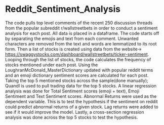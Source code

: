 # Reddit_Sentiment_Analysis
The code pulls top level comments of the recent 250 discussion threads from the popular subreddit r/wallstreetbets in order to conduct a sentiment analysis for each post.
All data is placed in a dataframe.
The code starts off by separating the emojis and text from each comment. Unwanted characters are removed from the text and words are lemmatized to its root form.
Then a list of stocks is created using data from the website-> https://swaggystocks.com/dashboard/wallstreetbets/ticker-sentiment.
Looping through the list of stocks, the code calculates the frequency of stocks mentioned under each post.
Using the LoughranMcDonald_MasterDictionary updated with popular reddit terms and an emoji dictionary sentiment scores are calculated for each post.
Taking the top 5 mentioned stocks across the sample(done manually); Quandl is used to pull trading data for the top 5 stocks.
A linear regression analysis was done for Total Sentiment scores (emoji + text), Emoji Sentiment and Text Sentiment scores. Abnormal Returns were used as the dependent
variable. This is to test the hypothesis if the sentiment on reddit could predict abnormal returns of a given stock. Lag returns were added to see if it would 
improve the model.
Lastly, a cross-section regression analysis was done across the top 5 stocks to test the hypothesis. 
